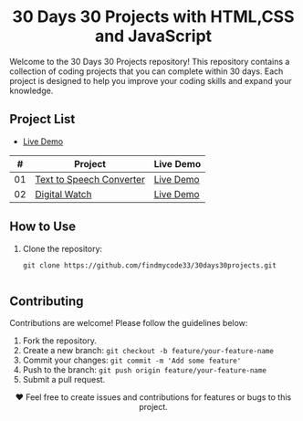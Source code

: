 <h1 align="center">30 Days 30 Projects with HTML,CSS and JavaScript</h1>

Welcome to the 30 Days 30 Projects repository! This repository contains a collection of coding projects that you can complete within 30 days. Each project is designed to help you improve your coding skills and expand your knowledge.

## Project List

- [Live Demo](https://30projects-findmycode.netlify.app/)

|  #  | Project                                                                                                 | Live Demo                                                              |
| :-: | ------------------------------------------------------------------------------------------------------- | ---------------------------------------------------------------------- |
| 01  | [Text to Speech Converter](https://github.com/findmycode33/30days30projects/tree/master/text-to-speech) | [Live Demo](https://30projects-findmycode.netlify.app/text-to-speech/) |
| 02  | [Digital Watch](https://github.com/findmycode33/30days30projects/tree/master/digital-watch)             | [Live Demo](https://30projects-findmycode.netlify.app/digital-watch/)  |

## How to Use

1. Clone the repository:

   ```shell
   git clone https://github.com/findmycode33/30days30projects.git


   ```

## Contributing

Contributions are welcome! Please follow the guidelines below:

1. Fork the repository.
2. Create a new branch: `git checkout -b feature/your-feature-name`
3. Commit your changes: `git commit -m 'Add some feature'`
4. Push to the branch: `git push origin feature/your-feature-name`
5. Submit a pull request.

<p align="center">
  ❤️ Feel free to create issues and contributions for features or bugs to this project.
</p>
